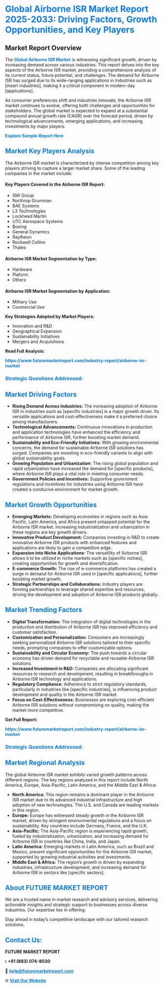 <h1 style="color: #007BFF;">Global Airborne ISR Market Report 2025-2033: Driving Factors, Growth Opportunities, and Key Players</h1>

<section id="overview">
<h2>Market Report Overview</h2>
<p>The <a href="https://www.futuremarketreport.com/industry-report/airborne-isr-market" style="color: #007BFF; text-decoration: none;"><strong>Global Airborne ISR Market</strong></a> is witnessing significant growth, driven by increasing demand across various industries. This report delves into the key aspects of the Airborne ISR market, providing a comprehensive analysis of its current status, future potential, and challenges. The demand for Airborne ISR has surged due to its wide-ranging applications in industries such as [insert industries], making it a critical component in modern-day [applications].</p>
<p>As consumer preferences shift and industries innovate, the Airborne ISR market continues to evolve, offering both challenges and opportunities for stakeholders. The global market is expected to expand at a substantial compound annual growth rate (CAGR) over the forecast period, driven by technological advancements, emerging applications, and increasing investments by major players.</p>
</section>

<section id="overview">
<p><a href="https://www.futuremarketreport.com/request-sample/reportId=43554" style="color: #007BFF; text-decoration: none;"><strong>Explore Sample Report Here</strong></a></p>
</section>

<section id="key-players">
<h2 style="color: #007BFF;">Market Key Players Analysis</h2>
<p>The Airborne ISR market is characterized by intense competition among key players striving to capture a larger market share. Some of the leading companies in the market include:</p>
<h4>Key Players Covered in the Airborne ISR Report:</h4>
<ul><li>SMi Group</li><li>Northrop Grumman</li><li>BAE Systems</li><li>L3 Technologies</li><li>Lockheed Martin</li><li>UTC Aerospace Systems</li><li>Boeing</li><li>General Dynamics</li><li>Raytheon</li><li>Rockwell Collins</li><li>Thales</li></ul>
<h4>Airborne ISR Market Segmentation by Type:</h4>
<ul><li>Hardware</li><li>Plaform</li><li>Others</li></ul>

<h4>Airborne ISR Market Segmentation by Application:</h4>
<ul><li>Military Use</li><li>Coomercial Use</li></ul>
<p><strong>Key Strategies Adopted by Market Players:</strong></p>
<ul>
<li>Innovation and R&D</li>
<li>Geographical Expansion</li>
<li>Sustainability Initiatives</li>
<li>Mergers and Acquisitions</li>
</ul>
</section>

<section>
<p><strong>Read Full Analysis: </strong></p><a href="https://www.futuremarketreport.com/industry-report/airborne-isr-market" style="color: #007BFF; text-decoration: none;"><strong>https://www.futuremarketreport.com/industry-report/airborne-isr-market</strong></a>
<h3 style="color: #007BFF;">Strategic Questions Addressed:</h3>
</section>

<section id="driving-factors">
<h2 style="color: #007BFF;">Market Driving Factors</h2>
<ul>
<li><strong>Rising Demand Across Industries:</strong> The increasing adoption of Airborne ISR in industries such as [specific industries] is a major growth driver. Its versatile applications and cost-effectiveness make it a preferred choice among manufacturers.</li>
<li><strong>Technological Advancements:</strong> Continuous innovations in production and application technologies have enhanced the efficiency and performance of Airborne ISR, further boosting market demand.</li>
<li><strong>Sustainability and Eco-Friendly Initiatives:</strong> With growing environmental concerns, the demand for sustainable Airborne ISR solutions has surged. Companies are investing in eco-friendly variants to align with global sustainability goals.</li>
<li><strong>Growing Population and Urbanization:</strong> The rising global population and rapid urbanization have increased the demand for [specific products], where Airborne ISR plays a vital role in meeting consumer needs.</li>
<li><strong>Government Policies and Incentives:</strong> Supportive government regulations and incentives for industries using Airborne ISR have created a conducive environment for market growth.</li>
</ul>
</section>

<section id="growth-opportunities">
<h2 style="color: #007BFF;">Market Growth Opportunities</h2>
<ul>
<li><strong>Emerging Markets:</strong> Developing economies in regions such as Asia-Pacific, Latin America, and Africa present untapped potential for the Airborne ISR market. Increasing industrialization and urbanization in these regions are key growth drivers.</li>
<li><strong>Innovative Product Development:</strong> Companies investing in R&D to create innovative Airborne ISR products with enhanced features and applications are likely to gain a competitive edge.</li>
<li><strong>Expansion into Niche Applications:</strong> The versatility of Airborne ISR allows it to be utilized in niche markets such as [specific niches], creating opportunities for growth and diversification.</li>
<li><strong>E-commerce Growth:</strong> The rise of e-commerce platforms has created a surge in demand for Airborne ISR used in [specific applications], further boosting market growth.</li>
<li><strong>Strategic Partnerships and Collaborations:</strong> Industry players are forming partnerships to leverage shared expertise and resources, driving the development and adoption of Airborne ISR products globally.</li>
</ul>
</section>

<section id="trending-factors">
<h2 style="color: #007BFF;">Market Trending Factors</h2>
<ul>
<li><strong>Digital Transformation:</strong> The integration of digital technologies in the production and distribution of Airborne ISR has improved efficiency and customer satisfaction.</li>
<li><strong>Customization and Personalization:</strong> Consumers are increasingly seeking personalized Airborne ISR solutions tailored to their specific needs, prompting companies to offer customizable options.</li>
<li><strong>Sustainability and Circular Economy:</strong> The push towards a circular economy has driven demand for recyclable and reusable Airborne ISR solutions.</li>
<li><strong>Increased Investment in R&D:</strong> Companies are allocating significant resources to research and development, resulting in breakthroughs in Airborne ISR technology and applications.</li>
<li><strong>Regulatory Compliance:</strong> Adherence to strict regulatory standards, particularly in industries like [specific industries], is influencing product development and quality in the Airborne ISR market.</li>
<li><strong>Focus on Cost-Effectiveness:</strong> Businesses are exploring cost-efficient Airborne ISR solutions without compromising on quality, making the market more competitive.</li>
</ul>
</section>

<section>
<p><strong>Get Full Report: </strong></p><a href="https://www.futuremarketreport.com/industry-report/airborne-isr-market" style="color: #007BFF; text-decoration: none;"><strong>https://www.futuremarketreport.com/industry-report/airborne-isr-market</strong></a>
<h3 style="color: #007BFF;">Strategic Questions Addressed:</h3>
</section>


<section id="regional-analysis">
<h2 style="color: #007BFF;">Market Regional Analysis</h2>
<p>The global Airborne ISR market exhibits varied growth patterns across different regions. The key regions analyzed in this report include North America, Europe, Asia-Pacific, Latin America, and the Middle East & Africa:</p>
<ul>
<li><strong>North America:</strong> This region remains a dominant player in the Airborne ISR market due to its advanced industrial infrastructure and high adoption of new technologies. The U.S. and Canada are leading markets in this region.</li>
<li><strong>Europe:</strong> Europe has witnessed steady growth in the Airborne ISR market, driven by stringent environmental regulations and a focus on sustainability. Key countries include Germany, France, and the U.K.</li>
<li><strong>Asia-Pacific:</strong> The Asia-Pacific region is experiencing rapid growth, fueled by industrialization, urbanization, and increasing demand for Airborne ISR in countries like China, India, and Japan.</li>
<li><strong>Latin America:</strong> Emerging markets in Latin America, such as Brazil and Mexico, present significant opportunities for the Airborne ISR market, supported by growing industrial activities and investments.</li>
<li><strong>Middle East & Africa:</strong> The region’s growth is driven by expanding industries, infrastructure development, and increasing demand for Airborne ISR in sectors like [specific sectors].</li>
</ul>
</section>

<footer>
<h2 style="color: #007BFF;">About FUTURE MARKET REPORT</h2>
<p>We are a trusted name in market research and advisory services, delivering actionable insights and strategic support to businesses across diverse industries. Our expertise lies in offering:</p>

<p>Stay ahead in today’s competitive landscape with our tailored research solutions.</p>

<h2 style="color: #007BFF;">Contact Us:</h2>
<p><strong>FUTURE MARKET REPORT</strong></p>
<p>📞 <strong>+91 (883) 074-8030</strong></p>
<p>📧 <strong><a href="mailto:help@futuremarketreport.com" style="color: #007BFF;">help@futuremarketreport.com</a></strong></p>
<p>🌐 <strong><a href="https://www.futuremarketreport.com/" style="color: #007BFF;">Visit Our Website</a></strong></p>
</footer>